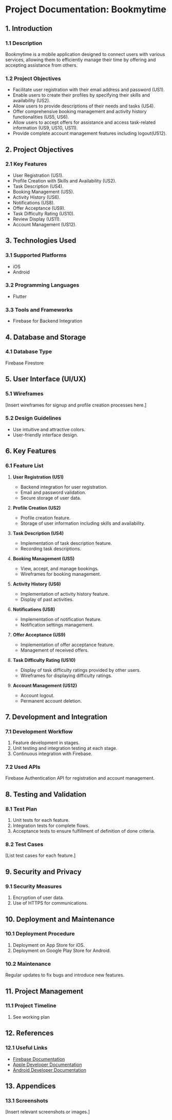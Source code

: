# Project Documentation: Bookmytime

## 1. Introduction

### 1.1 Description
Bookmytime is a mobile application designed to connect users with various services, allowing them to efficiently manage their time by offering and accepting assistance from others.

### 1.2 Project Objectives
- Facilitate user registration with their email address and password (US1).
- Enable users to create their profiles by specifying their skills and availability (US2).
- Allow users to provide descriptions of their needs and tasks (US4).
- Offer comprehensive booking management and activity history functionalities (US5, US6).
- Allow users to accept offers for assistance and access task-related information (US9, US10, US11).
- Provide complete account management features including logout(US12).

## 2. Project Objectives

### 2.1 Key Features
- User Registration (US1).
- Profile Creation with Skills and Availability (US2).
- Task Description (US4).
- Booking Management (US5).
- Activity History (US6).
- Notifications (US8).
- Offer Acceptance (US9).
- Task Difficulty Rating (US10).
- Review Display (US11).
- Account Management (US12).

## 3. Technologies Used

### 3.1 Supported Platforms
- iOS
- Android

### 3.2 Programming Languages
- Flutter

### 3.3 Tools and Frameworks
- Firebase for Backend Integration

## 4. Database and Storage

### 4.1 Database Type
Firebase Firestore

## 5. User Interface (UI/UX)

### 5.1 Wireframes
[Insert wireframes for signup and profile creation processes here.]

### 5.2 Design Guidelines
- Use intuitive and attractive colors.
- User-friendly interface design.

## 6. Key Features

### 6.1 Feature List
1. **User Registration (US1)**
   - Backend integration for user registration.
   - Email and password validation.
   - Secure storage of user data.

2. **Profile Creation (US2)**
   - Profile creation feature.
   - Storage of user information including skills and availability.

3. **Task Description (US4)**
   - Implementation of task description feature.
   - Recording task descriptions.

4. **Booking Management (US5)**
   - View, accept, and manage bookings.
   - Wireframes for booking management.

5. **Activity History (US6)**
   - Implementation of activity history feature.
   - Display of past activities.

6. **Notifications (US8)**
   - Implementation of notification feature.
   - Notification settings management.

7. **Offer Acceptance (US9)**
   - Implementation of offer acceptance feature.
   - Management of received offers.

8. **Task Difficulty Rating (US10)**
    - Display of task difficulty ratings provided by other users.
    - Wireframes for displaying difficulty ratings.

9. **Account Management (US12)**
    - Account logout.
    - Permanent account deletion.

## 7. Development and Integration

### 7.1 Development Workflow
1. Feature development in stages.
2. Unit testing and integration testing at each stage.
3. Continuous integration with Firebase.

### 7.2 Used APIs
Firebase Authentication API for registration and account management.

## 8. Testing and Validation

### 8.1 Test Plan
1. Unit tests for each feature.
2. Integration tests for complete flows.
3. Acceptance tests to ensure fulfillment of definition of done criteria.

### 8.2 Test Cases
[List test cases for each feature.]

## 9. Security and Privacy

### 9.1 Security Measures
1. Encryption of user data.
2. Use of HTTPS for communications.

## 10. Deployment and Maintenance

### 10.1 Deployment Procedure
1. Deployment on App Store for iOS.
2. Deployment on Google Play Store for Android.

### 10.2 Maintenance
Regular updates to fix bugs and introduce new features.

## 11. Project Management

### 11.1 Project Timeline
1. See working plan


## 12. References

### 12.1 Useful Links
- [Firebase Documentation](https://firebase.google.com/docs)
- [Apple Developer Documentation](https://developer.apple.com/documentation/)
- [Android Developer Documentation](https://developer.android.com/docs)

## 13. Appendices

### 13.1 Screenshots
[Insert relevant screenshots or images.]
